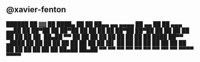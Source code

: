 ## @xavier-fenton
<p>
  
██████ ██    ▓▓       ██    ████▄          ██
  ██   ██▄▄  ▄▄ ▄▄▄▄  ██ ▄▄ ██ ██  ▄▄▄   ▄▄██
  ██   ██▀██ ██ ██▀██ ██ ██ ██ ██ ██▀██ ██▀██
  ██   ██ ██ ██ ██ ██ ██▐█▌ ██▄██ ▀▀ ██ ██ ██
  ██   ██ ██ ██ ██ ██ ████  ██▀▀  ▄████ ██ ██
  ██   ██ ██ ██ ██ ██ ██▐█▌ ██    ██ ██ ██ ██
  ██   ██ ██ ██ ██ ██ ██ ██ ██    ██▄██ ██▄██
  ▀▀   ▀▀ ▀▀ ▀▀ ▀▀ ▀▀ ▀▀ ▀▀ ▀▀     ▀▀▀▀  ▀▀▀▀
  
</p>



